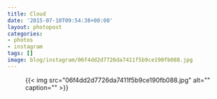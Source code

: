 ```yaml
---
title: Cloud
date: '2015-07-10T09:54:38+00:00'
layout: photopost
categories:
- photos
- instagram
tags: []
image: blog/instagram/06f4dd2d7726da7411f5b9ce190fb088.jpg
---
```


<figure class="photo photo--square">
  {{< img src="06f4dd2d7726da7411f5b9ce190fb088.jpg" alt="" caption="" >}}

</figure>



